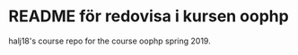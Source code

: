 README för redovisa i kursen oophp
==================================

halj18's course repo for the course oophp spring 2019.
